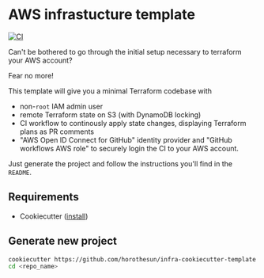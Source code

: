 # AWS infrastucture template

[![CI](https://github.com/horothesun/infra-cookiecutter-template/actions/workflows/ci.yml/badge.svg)](https://github.com/horothesun/infra-cookiecutter-template/actions/workflows/ci.yml)

Can't be bothered to go through the initial setup necessary
to terraform your AWS account?

Fear no more!

This template will give you a minimal Terraform codebase with

- non-`root` IAM admin user
- remote Terraform state on S3 (with DynamoDB locking)
- CI workflow to continously apply state changes,
  displaying Terraform plans as PR comments
- "AWS Open ID Connect for GitHub" identity provider and
  "GitHub workflows AWS role" to securely login the CI to your AWS account.

Just generate the project and follow the instructions you'll find in the `README`.

## Requirements

- Cookiecutter ([install](https://cookiecutter.readthedocs.io/en/latest/installation.html))

## Generate new project

```bash
cookiecutter https://github.com/horothesun/infra-cookiecutter-template
cd <repo_name>
```
